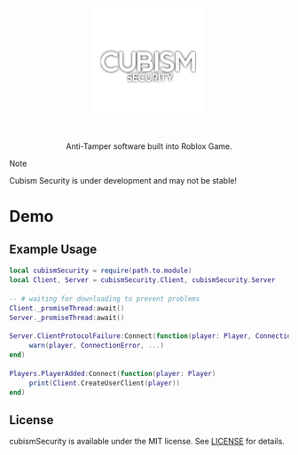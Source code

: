 <div align="center">
<img src="Icon.png" alt="cubismSecurity.png" width=200></img>
<h1></h1>
Anti-Tamper software built into Roblox Game.
</div>

> [!NOTE]
> Cubism Security is under development and may not be stable!

# Demo

## Example Usage
```lua
local cubismSecurity = require(path.to.module)
local Client, Server = cubismSecurity.Client, cubismSecurity.Server

-- # waiting for downloading to prevent problems
Client._promiseThread:await()
Server._promiseThread:await()

Server.ClientProtocolFailure:Connect(function(player: Player, ConnectionError: Enum.ConnectionError?, ...)
     warn(player, ConnectionError, ...)
end)

Players.PlayerAdded:Connect(function(player: Player)
     print(Client.CreateUserClient(player))
end)
```

## License
cubismSecurity is available under the MIT license. See [LICENSE](LICENSE) for details.
